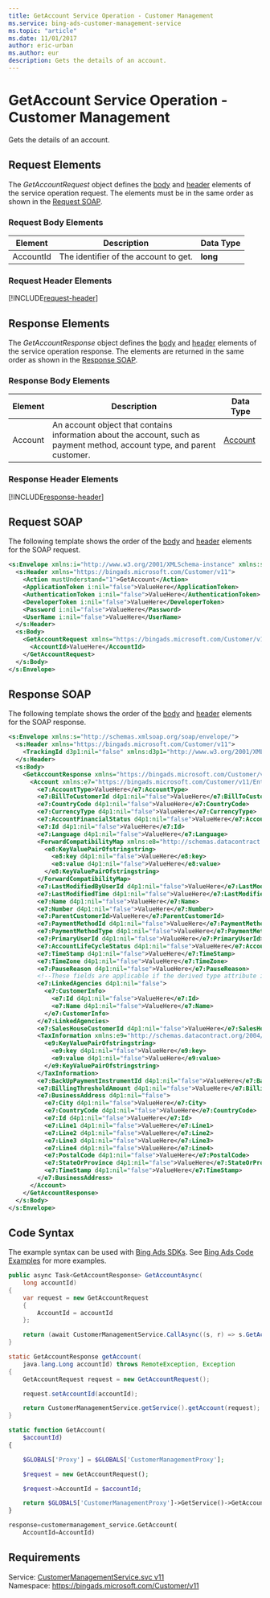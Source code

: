 ```yaml
---
title: GetAccount Service Operation - Customer Management
ms.service: bing-ads-customer-management-service
ms.topic: "article"
ms.date: 11/01/2017
author: eric-urban
ms.author: eur
description: Gets the details of an account.
---
```

# GetAccount Service Operation - Customer Management
Gets the details of an account.

## <a name="request"></a>Request Elements
The *GetAccountRequest* object defines the [body](#request-body) and [header](#request-header) elements of the service operation request. The elements must be in the same order as shown in the [Request SOAP](#request-soap). 

### <a name="request-body"></a>Request Body Elements

|Element|Description|Data Type|
|-----------|---------------|-------------|
|<a name="accountid"></a>AccountId|The identifier of the account to get.|**long**|

### <a name="request-header"></a>Request Header Elements
[!INCLUDE[request-header](./includes/request-header.md)]

## <a name="response"></a>Response Elements
The *GetAccountResponse* object defines the [body](#response-body) and [header](#response-header) elements of the service operation response. The elements are returned in the same order as shown in the [Response SOAP](#response-soap).

### <a name="response-body"></a>Response Body Elements

|Element|Description|Data Type|
|-----------|---------------|-------------|
|<a name="account"></a>Account|An account object that contains information about the account, such as payment method, account type, and parent customer.|[Account](account.md)|

### <a name="response-header"></a>Response Header Elements
[!INCLUDE[response-header](./includes/response-header.md)]

## <a name="request-soap"></a>Request SOAP
The following template shows the order of the [body](#request-body) and [header](#request-header) elements for the SOAP request.

```xml
<s:Envelope xmlns:i="http://www.w3.org/2001/XMLSchema-instance" xmlns:s="http://schemas.xmlsoap.org/soap/envelope/">
  <s:Header xmlns="https://bingads.microsoft.com/Customer/v11">
    <Action mustUnderstand="1">GetAccount</Action>
    <ApplicationToken i:nil="false">ValueHere</ApplicationToken>
    <AuthenticationToken i:nil="false">ValueHere</AuthenticationToken>
    <DeveloperToken i:nil="false">ValueHere</DeveloperToken>
    <Password i:nil="false">ValueHere</Password>
    <UserName i:nil="false">ValueHere</UserName>
  </s:Header>
  <s:Body>
    <GetAccountRequest xmlns="https://bingads.microsoft.com/Customer/v11">
      <AccountId>ValueHere</AccountId>
    </GetAccountRequest>
  </s:Body>
</s:Envelope>
```

## <a name="response-soap"></a>Response SOAP
The following template shows the order of the [body](#response-body) and [header](#response-header) elements for the SOAP response.

```xml
<s:Envelope xmlns:s="http://schemas.xmlsoap.org/soap/envelope/">
  <s:Header xmlns="https://bingads.microsoft.com/Customer/v11">
    <TrackingId d3p1:nil="false" xmlns:d3p1="http://www.w3.org/2001/XMLSchema-instance">ValueHere</TrackingId>
  </s:Header>
  <s:Body>
    <GetAccountResponse xmlns="https://bingads.microsoft.com/Customer/v11">
      <Account xmlns:e7="https://bingads.microsoft.com/Customer/v11/Entities" d4p1:nil="false" d4p1:type="-- derived type specified here with the appropriate prefix --" xmlns:d4p1="http://www.w3.org/2001/XMLSchema-instance">
        <e7:AccountType>ValueHere</e7:AccountType>
        <e7:BillToCustomerId d4p1:nil="false">ValueHere</e7:BillToCustomerId>
        <e7:CountryCode d4p1:nil="false">ValueHere</e7:CountryCode>
        <e7:CurrencyType d4p1:nil="false">ValueHere</e7:CurrencyType>
        <e7:AccountFinancialStatus d4p1:nil="false">ValueHere</e7:AccountFinancialStatus>
        <e7:Id d4p1:nil="false">ValueHere</e7:Id>
        <e7:Language d4p1:nil="false">ValueHere</e7:Language>
        <ForwardCompatibilityMap xmlns:e8="http://schemas.datacontract.org/2004/07/System.Collections.Generic" d4p1:nil="false">
          <e8:KeyValuePairOfstringstring>
            <e8:key d4p1:nil="false">ValueHere</e8:key>
            <e8:value d4p1:nil="false">ValueHere</e8:value>
          </e8:KeyValuePairOfstringstring>
        </ForwardCompatibilityMap>
        <e7:LastModifiedByUserId d4p1:nil="false">ValueHere</e7:LastModifiedByUserId>
        <e7:LastModifiedTime d4p1:nil="false">ValueHere</e7:LastModifiedTime>
        <e7:Name d4p1:nil="false">ValueHere</e7:Name>
        <e7:Number d4p1:nil="false">ValueHere</e7:Number>
        <e7:ParentCustomerId>ValueHere</e7:ParentCustomerId>
        <e7:PaymentMethodId d4p1:nil="false">ValueHere</e7:PaymentMethodId>
        <e7:PaymentMethodType d4p1:nil="false">ValueHere</e7:PaymentMethodType>
        <e7:PrimaryUserId d4p1:nil="false">ValueHere</e7:PrimaryUserId>
        <e7:AccountLifeCycleStatus d4p1:nil="false">ValueHere</e7:AccountLifeCycleStatus>
        <e7:TimeStamp d4p1:nil="false">ValueHere</e7:TimeStamp>
        <e7:TimeZone d4p1:nil="false">ValueHere</e7:TimeZone>
        <e7:PauseReason d4p1:nil="false">ValueHere</e7:PauseReason>
        <!--These fields are applicable if the derived type attribute is set to AdvertiserAccount-->
        <e7:LinkedAgencies d4p1:nil="false">
          <e7:CustomerInfo>
            <e7:Id d4p1:nil="false">ValueHere</e7:Id>
            <e7:Name d4p1:nil="false">ValueHere</e7:Name>
          </e7:CustomerInfo>
        </e7:LinkedAgencies>
        <e7:SalesHouseCustomerId d4p1:nil="false">ValueHere</e7:SalesHouseCustomerId>
        <TaxInformation xmlns:e9="http://schemas.datacontract.org/2004/07/System.Collections.Generic" d4p1:nil="false">
          <e9:KeyValuePairOfstringstring>
            <e9:key d4p1:nil="false">ValueHere</e9:key>
            <e9:value d4p1:nil="false">ValueHere</e9:value>
          </e9:KeyValuePairOfstringstring>
        </TaxInformation>
        <e7:BackUpPaymentInstrumentId d4p1:nil="false">ValueHere</e7:BackUpPaymentInstrumentId>
        <e7:BillingThresholdAmount d4p1:nil="false">ValueHere</e7:BillingThresholdAmount>
        <e7:BusinessAddress d4p1:nil="false">
          <e7:City d4p1:nil="false">ValueHere</e7:City>
          <e7:CountryCode d4p1:nil="false">ValueHere</e7:CountryCode>
          <e7:Id d4p1:nil="false">ValueHere</e7:Id>
          <e7:Line1 d4p1:nil="false">ValueHere</e7:Line1>
          <e7:Line2 d4p1:nil="false">ValueHere</e7:Line2>
          <e7:Line3 d4p1:nil="false">ValueHere</e7:Line3>
          <e7:Line4 d4p1:nil="false">ValueHere</e7:Line4>
          <e7:PostalCode d4p1:nil="false">ValueHere</e7:PostalCode>
          <e7:StateOrProvince d4p1:nil="false">ValueHere</e7:StateOrProvince>
          <e7:TimeStamp d4p1:nil="false">ValueHere</e7:TimeStamp>
        </e7:BusinessAddress>
      </Account>
    </GetAccountResponse>
  </s:Body>
</s:Envelope>
```

## <a name="example"></a>Code Syntax
The example syntax can be used with [Bing Ads SDKs](~/guides/client-libraries.md). See [Bing Ads Code Examples](~/guides/code-examples.md) for more examples.
```csharp
public async Task<GetAccountResponse> GetAccountAsync(
	long accountId)
{
	var request = new GetAccountRequest
	{
		AccountId = accountId
	};

	return (await CustomerManagementService.CallAsync((s, r) => s.GetAccountAsync(r), request));
}
```
```java
static GetAccountResponse getAccount(
	java.lang.Long accountId) throws RemoteException, Exception
{
	GetAccountRequest request = new GetAccountRequest();

	request.setAccountId(accountId);

	return CustomerManagementService.getService().getAccount(request);
}
```
```php
static function GetAccount(
	$accountId)
{

	$GLOBALS['Proxy'] = $GLOBALS['CustomerManagementProxy'];

	$request = new GetAccountRequest();

	$request->AccountId = $accountId;

	return $GLOBALS['CustomerManagementProxy']->GetService()->GetAccount($request);
}
```
```python
response=customermanagement_service.GetAccount(
	AccountId=AccountId)
```

## Requirements
Service: [CustomerManagementService.svc v11](https://clientcenter.api.bingads.microsoft.com/Api/CustomerManagement/v11/CustomerManagementService.svc)  
Namespace: https://bingads.microsoft.com/Customer/v11  

